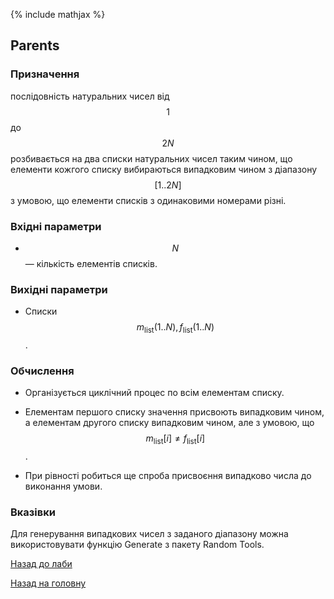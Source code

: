 {% include mathjax %}

## Parents
	
### Призначення

послідовність натуральних чисел від $$1$$ до $$2N$$ розбивається на два списки натуральних чисел таким чином, що елементи кожгого списку вибираються випадковим чином з діапазону $$[1..2N]$$ з умовою, що елементи списків з одинаковими номерами різні.

### Вхідні параметри

- $$N$$ &mdash; кількість елементів списків.

### Вихідні параметри

- Списки $$m_{\text{list}}(1..N), f_{\text{list}}(1..N)$$.

### Обчислення

- Організується циклічний процес по всім елементам списку. 

- Елементам першого списку значення присвоють випадковим чином, а елементам другого списку випадковим чином, але з умовою, що $$m_{\text{list}}[i] \ne f_{\text{list}}[i]$$.

- При рівності робиться ще спроба присвоєння випадково числа до виконання умови.

### Вказівки

Для генерування випадкових чисел з заданого діапазону можна використовувати функцію Generate з пакету Random Tools.

[Назад до лаби](../README.md)

[Назад на головну](../../README.md)